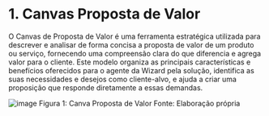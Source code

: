 # <a name="c1"></a>1. Canvas Proposta de Valor
O Canvas de Proposta de Valor é uma ferramenta estratégica utilizada para descrever e analisar de forma concisa a proposta de valor de um produto ou serviço, fornecendo uma compreensão clara do que diferencia e agrega valor para o cliente. Este modelo organiza as principais características e benefícios oferecidos para o agente da Wizard pela solução, identifica as suas necessidades e desejos como cliente-alvo, e ajuda a criar uma proposição que responde diretamente a essas demandas.

![image](https://github.com/Inteli-College/2024-1B-T04-SI10-G01/assets/99188092/da10e3b9-88a1-4d6c-a642-b8bf9767b27f)
Figura 1: Canva Proposta de Valor
Fonte: Elaboração própria
